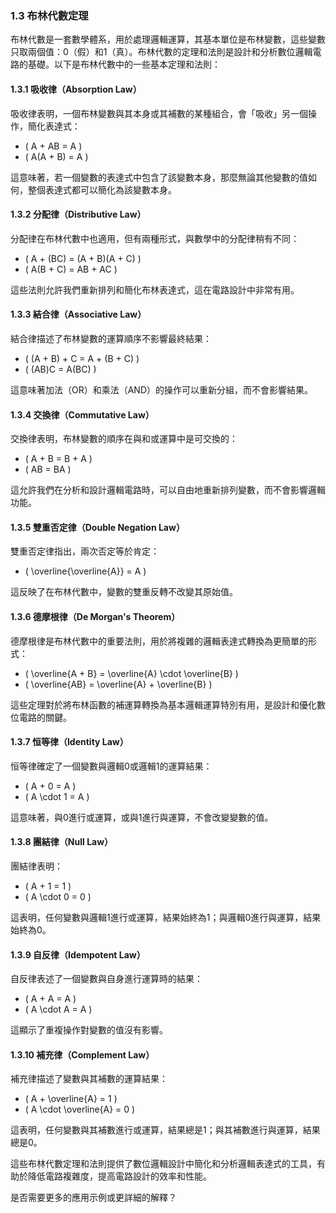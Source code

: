 ### 1.3 布林代數定理

布林代數是一套數學體系，用於處理邏輯運算，其基本單位是布林變數，這些變數只取兩個值：0（假）和1（真）。布林代數的定理和法則是設計和分析數位邏輯電路的基礎。以下是布林代數中的一些基本定理和法則：

#### 1.3.1 吸收律（Absorption Law）

吸收律表明，一個布林變數與其本身或其補數的某種組合，會「吸收」另一個操作，簡化表達式：
- \( A + AB = A \)
- \( A(A + B) = A \)

這意味著，若一個變數的表達式中包含了該變數本身，那麼無論其他變數的值如何，整個表達式都可以簡化為該變數本身。

#### 1.3.2 分配律（Distributive Law）

分配律在布林代數中也適用，但有兩種形式，與數學中的分配律稍有不同：
- \( A + (BC) = (A + B)(A + C) \)
- \( A(B + C) = AB + AC \)

這些法則允許我們重新排列和簡化布林表達式，這在電路設計中非常有用。

#### 1.3.3 結合律（Associative Law）

結合律描述了布林變數的運算順序不影響最終結果：
- \( (A + B) + C = A + (B + C) \)
- \( (AB)C = A(BC) \)

這意味著加法（OR）和乘法（AND）的操作可以重新分組，而不會影響結果。

#### 1.3.4 交換律（Commutative Law）

交換律表明，布林變數的順序在與和或運算中是可交換的：
- \( A + B = B + A \)
- \( AB = BA \)

這允許我們在分析和設計邏輯電路時，可以自由地重新排列變數，而不會影響邏輯功能。

#### 1.3.5 雙重否定律（Double Negation Law）

雙重否定律指出，兩次否定等於肯定：
- \( \overline{\overline{A}} = A \)

這反映了在布林代數中，變數的雙重反轉不改變其原始值。

#### 1.3.6 德摩根律（De Morgan's Theorem）

德摩根律是布林代數中的重要法則，用於將複雜的邏輯表達式轉換為更簡單的形式：
- \( \overline{A + B} = \overline{A} \cdot \overline{B} \)
- \( \overline{AB} = \overline{A} + \overline{B} \)

這些定理對於將布林函數的補運算轉換為基本邏輯運算特別有用，是設計和優化數位電路的關鍵。

#### 1.3.7 恒等律（Identity Law）

恒等律確定了一個變數與邏輯0或邏輯1的運算結果：
- \( A + 0 = A \)
- \( A \cdot 1 = A \)

這意味著，與0進行或運算，或與1進行與運算，不會改變變數的值。

#### 1.3.8 團結律（Null Law）

團結律表明：
- \( A + 1 = 1 \)
- \( A \cdot 0 = 0 \)

這表明，任何變數與邏輯1進行或運算，結果始終為1；與邏輯0進行與運算，結果始終為0。

#### 1.3.9 自反律（Idempotent Law）

自反律表述了一個變數與自身進行運算時的結果：
- \( A + A = A \)
- \( A \cdot A = A \)

這顯示了重複操作對變數的值沒有影響。

#### 1.3.10 補充律（Complement Law）

補充律描述了變數與其補數的運算結果：
- \( A + \overline{A} = 1 \)
- \( A \cdot \overline{A} = 0 \)

這表明，任何變數與其補數進行或運算，結果總是1；與其補數進行與運算，結果總是0。

這些布林代數定理和法則提供了數位邏輯設計中簡化和分析邏輯表達式的工具，有助於降低電路複雜度，提高電路設計的效率和性能。

是否需要更多的應用示例或更詳細的解釋？